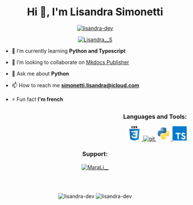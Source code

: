 <h1 align="center">Hi 👋, I'm Lisandra Simonetti</h1>

<p align="center"> <a href="https://github.com/ryo-ma/github-profile-trophy"><img src="https://github-profile-trophy.vercel.app/?username=lisandra-dev" alt="lisandra-dev" /></a> </p>

<p align="center"> <a href="https://twitter.com/Lisandra__S" target="blank"><img src="https://img.shields.io/twitter/follow/Lisandra__S?logo=twitter&style=for-the-badge" alt="Lisandra__S" /></a> </p>

- 🌱 I’m currently learning **Python and Typescript**

- 👯 I’m looking to collaborate on [Mkdocs Publisher](https://github.com/ObsidianPublisher/obsidian-github-publisher)

- 💬 Ask me about **Python**

- 📫 How to reach me **simonetti.lisandra@icloud.com**

- ⚡ Fun fact **I'm french**


<h3 align="right">Languages and Tools:</h3>
<p align="right"> <a href="https://www.w3schools.com/css/" target="_blank" rel="noreferrer"> <img src="https://raw.githubusercontent.com/devicons/devicon/master/icons/css3/css3-original-wordmark.svg" alt="css3" width="40" height="40"/> </a> <a href="https://git-scm.com/" target="_blank" rel="noreferrer"> <img src="https://www.vectorlogo.zone/logos/git-scm/git-scm-icon.svg" alt="git" width="40" height="40"/> </a> <a href="https://www.python.org" target="_blank" rel="noreferrer"> <img src="https://raw.githubusercontent.com/devicons/devicon/master/icons/python/python-original.svg" alt="python" width="40" height="40"/> </a> <a href="https://www.typescriptlang.org/" target="_blank" rel="noreferrer"> <img src="https://raw.githubusercontent.com/devicons/devicon/master/icons/typescript/typescript-original.svg" alt="typescript" width="40" height="40"/> </a> </p>

<h3 align="center">Support:</h3>
<p align="center"><a href="https://ko-fi.com/MaraLi__"> <img align="center" src="https://cdn.ko-fi.com/cdn/kofi3.png?v=3" height="50" width="210" alt="MaraLi__" /></a></p>

<br><br>

<p align="center">
  <img src="https://github-readme-stats.vercel.app/api/top-langs?username=lisandra-dev&show_icons=true&locale=en&layout=compact" alt="lisandra-dev" />
  <img src="https://github-readme-stats.vercel.app/api?username=lisandra-dev&show_icons=true&locale=en" alt="lisandra-dev" />
</p>

